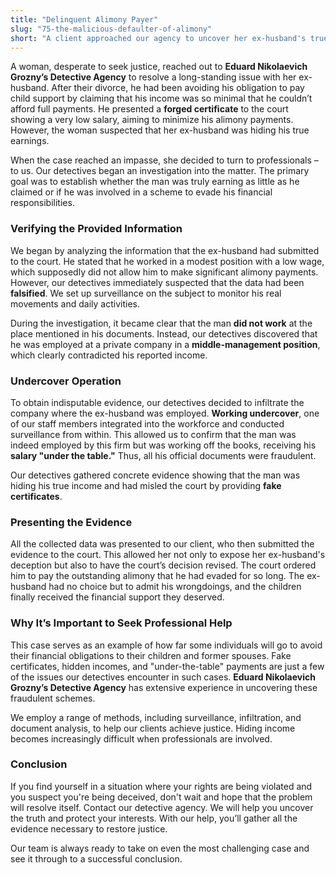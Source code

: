 ```yaml
---
title: "Delinquent Alimony Payer"
slug: "75-the-malicious-defaulter-of-alimony"
short: "A client approached our agency to uncover her ex-husband's true income after he provided a fake low-wage certificate to avoid paying alimony. Our detectives exposed the deception and helped recover the owed payments..."
---
```


A woman, desperate to seek justice, reached out to **Eduard Nikolaevich Grozny’s Detective Agency** to resolve a long-standing issue with her ex-husband. After their divorce, he had been avoiding his obligation to pay child support by claiming that his income was so minimal that he couldn’t afford full payments. He presented a **forged certificate** to the court showing a very low salary, aiming to minimize his alimony payments. However, the woman suspected that her ex-husband was hiding his true earnings.

When the case reached an impasse, she decided to turn to professionals – to us. Our detectives began an investigation into the matter. The primary goal was to establish whether the man was truly earning as little as he claimed or if he was involved in a scheme to evade his financial responsibilities.

### Verifying the Provided Information

We began by analyzing the information that the ex-husband had submitted to the court. He stated that he worked in a modest position with a low wage, which supposedly did not allow him to make significant alimony payments. However, our detectives immediately suspected that the data had been **falsified**. We set up surveillance on the subject to monitor his real movements and daily activities.

During the investigation, it became clear that the man **did not work** at the place mentioned in his documents. Instead, our detectives discovered that he was employed at a private company in a **middle-management position**, which clearly contradicted his reported income.

### Undercover Operation

To obtain indisputable evidence, our detectives decided to infiltrate the company where the ex-husband was employed. **Working undercover**, one of our staff members integrated into the workforce and conducted surveillance from within. This allowed us to confirm that the man was indeed employed by this firm but was working off the books, receiving his **salary "under the table."** Thus, all his official documents were fraudulent.

Our detectives gathered concrete evidence showing that the man was hiding his true income and had misled the court by providing **fake certificates**.

### Presenting the Evidence

All the collected data was presented to our client, who then submitted the evidence to the court. This allowed her not only to expose her ex-husband's deception but also to have the court’s decision revised. The court ordered him to pay the outstanding alimony that he had evaded for so long. The ex-husband had no choice but to admit his wrongdoings, and the children finally received the financial support they deserved.

### Why It’s Important to Seek Professional Help

This case serves as an example of how far some individuals will go to avoid their financial obligations to their children and former spouses. Fake certificates, hidden incomes, and "under-the-table" payments are just a few of the issues our detectives encounter in such cases. **Eduard Nikolaevich Grozny’s Detective Agency** has extensive experience in uncovering these fraudulent schemes.

We employ a range of methods, including surveillance, infiltration, and document analysis, to help our clients achieve justice. Hiding income becomes increasingly difficult when professionals are involved.

### Conclusion

If you find yourself in a situation where your rights are being violated and you suspect you're being deceived, don't wait and hope that the problem will resolve itself. Contact our detective agency. We will help you uncover the truth and protect your interests. With our help, you’ll gather all the evidence necessary to restore justice.

Our team is always ready to take on even the most challenging case and see it through to a successful conclusion.
